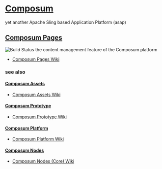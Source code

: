 # [Composum](https://ist-software.atlassian.net/wiki/display/CMP/Composum)

yet another Apache Sling based Application Platform (asap)

## [Composum Pages](https://ist-software.atlassian.net/wiki/display/CMP/Composum+Pages)

 ![Build Status](https://api.travis-ci.org/ist-dresden/composum-pages.svg?branch=develop)
the content management feature of the Composum platform

* [Composum Pages Wiki](https://ist-software.atlassian.net/wiki/display/CMP/Composum+Pages)

### see also

#### [Composum Assets](https://github.com/ist-dresden/composum-assets)

* [Composum Assets Wiki](https://ist-software.atlassian.net/wiki/display/CMP/Composum+Assets)

#### [Composum Prototype](https://github.com/ist-dresden/composum-prototype)

* [Composum Prototype Wiki](https://ist-software.atlassian.net/wiki/display/CMP/Composum+Prototype)

#### [Composum Platform](https://github.com/ist-dresden/composum-platform)

* [Composum Platform Wiki](https://ist-software.atlassian.net/wiki/display/CMP/Composum+Platform)

#### [Composum Nodes](https://github.com/ist-dresden/composum)

* [Composum Nodes (Core) Wiki](https://ist-software.atlassian.net/wiki/display/CMP/Composum+Nodes)
